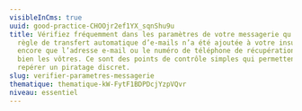 ```yaml
---
visibleInCms: true
uuid: good-practice-CHOOjr2ef1YX_sqnShu9u
title: Vérifiez fréquemment dans les paramètres de votre messagerie qu’aucune
  règle de transfert automatique d’e-mails n’a été ajoutée à votre insu, ou
  encore que l’adresse e-mail ou le numéro de téléphone de récupération sont
  bien les vôtres. Ce sont des points de contrôle simples qui permettent de
  repérer un piratage discret.
slug: verifier-parametres-messagerie
thematique: thematique-kW-FytF1BDPDcjYzpVQvr
niveau: essentiel
---
```

